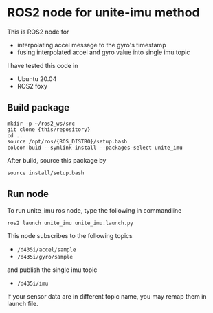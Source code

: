 # ROS2 node for unite-imu method
This is ROS2 node for 
* interpolating accel message to the gyro's timestamp
* fusing interpolated accel and gyro value into single imu topic

I have tested this code in 
* Ubuntu 20.04
* ROS2 foxy

## Build package
```
mkdir -p ~/ros2_ws/src
git clone {this/repository}
cd ..
source /opt/ros/{ROS_DISTRO}/setup.bash
colcon buid --symlink-install --packages-select unite_imu
```

After build, source this package by 
```
source install/setup.bash
```

## Run node
To run unite_imu ros node, type the following in commandline
```
ros2 launch unite_imu unite_imu.launch.py
```

This node subscribes to the following topics
* `/d435i/accel/sample`
* `/d435i/gyro/sample`

and publish the single imu topic
* `/d435i/imu`

If your sensor data are in different topic name, you may remap them in launch file.